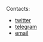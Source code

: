 <!-- ![hero-image](https://raw.githubusercontent.com/monochromer/monochromer/master/hero.svg) -->

Contacts:
* [twitter](https://twitter.com/DrMonochromer)
* [telegram](https://t.me/drmonochromer)
* [email](hwk85tkvs@relay.firefox.com)
